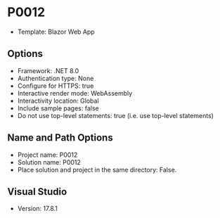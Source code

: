 # P0012

* Template: Blazor Web App

 
## Options

* Framework: .NET 8.0
* Authentication type: None
* Configure for HTTPS: true
* Interactive render mode: WebAssembly
* Interactivity location: Global
* Include sample pages: false
* Do not use top-level statements: true (i.e. use top-level statements)

 
## Name and Path Options

* Project name: P0012
* Solution name: P0012
* Place solution and project in the same directory: False.


## Visual Studio

* Version: 17.8.1
